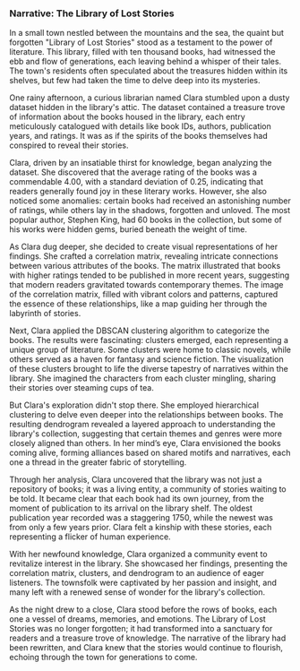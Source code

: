 ### Narrative: The Library of Lost Stories

In a small town nestled between the mountains and the sea, the quaint but forgotten "Library of Lost Stories" stood as a testament to the power of literature. This library, filled with ten thousand books, had witnessed the ebb and flow of generations, each leaving behind a whisper of their tales. The town's residents often speculated about the treasures hidden within its shelves, but few had taken the time to delve deep into its mysteries.

One rainy afternoon, a curious librarian named Clara stumbled upon a dusty dataset hidden in the library's attic. The dataset contained a treasure trove of information about the books housed in the library, each entry meticulously catalogued with details like book IDs, authors, publication years, and ratings. It was as if the spirits of the books themselves had conspired to reveal their stories.

Clara, driven by an insatiable thirst for knowledge, began analyzing the dataset. She discovered that the average rating of the books was a commendable 4.00, with a standard deviation of 0.25, indicating that readers generally found joy in these literary works. However, she also noticed some anomalies: certain books had received an astonishing number of ratings, while others lay in the shadows, forgotten and unloved. The most popular author, Stephen King, had 60 books in the collection, but some of his works were hidden gems, buried beneath the weight of time.

As Clara dug deeper, she decided to create visual representations of her findings. She crafted a correlation matrix, revealing intricate connections between various attributes of the books. The matrix illustrated that books with higher ratings tended to be published in more recent years, suggesting that modern readers gravitated towards contemporary themes. The image of the correlation matrix, filled with vibrant colors and patterns, captured the essence of these relationships, like a map guiding her through the labyrinth of stories.

Next, Clara applied the DBSCAN clustering algorithm to categorize the books. The results were fascinating: clusters emerged, each representing a unique group of literature. Some clusters were home to classic novels, while others served as a haven for fantasy and science fiction. The visualization of these clusters brought to life the diverse tapestry of narratives within the library. She imagined the characters from each cluster mingling, sharing their stories over steaming cups of tea.

But Clara's exploration didn't stop there. She employed hierarchical clustering to delve even deeper into the relationships between books. The resulting dendrogram revealed a layered approach to understanding the library's collection, suggesting that certain themes and genres were more closely aligned than others. In her mind’s eye, Clara envisioned the books coming alive, forming alliances based on shared motifs and narratives, each one a thread in the greater fabric of storytelling.

Through her analysis, Clara uncovered that the library was not just a repository of books; it was a living entity, a community of stories waiting to be told. It became clear that each book had its own journey, from the moment of publication to its arrival on the library shelf. The oldest publication year recorded was a staggering 1750, while the newest was from only a few years prior. Clara felt a kinship with these stories, each representing a flicker of human experience.

With her newfound knowledge, Clara organized a community event to revitalize interest in the library. She showcased her findings, presenting the correlation matrix, clusters, and dendrogram to an audience of eager listeners. The townsfolk were captivated by her passion and insight, and many left with a renewed sense of wonder for the library's collection.

As the night drew to a close, Clara stood before the rows of books, each one a vessel of dreams, memories, and emotions. The Library of Lost Stories was no longer forgotten; it had transformed into a sanctuary for readers and a treasure trove of knowledge. The narrative of the library had been rewritten, and Clara knew that the stories would continue to flourish, echoing through the town for generations to come.